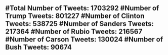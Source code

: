 #Total Number of Tweets: 1703292 
#Number of Trump Tweets: 801227
#Number of Clinton Tweets: 538725
#Number of Sanders Tweets: 217364
#Number of Rubio Tweets: 216567
#Number of Carson Tweets: 130024
#Number of Bush Tweets: 90674
---
